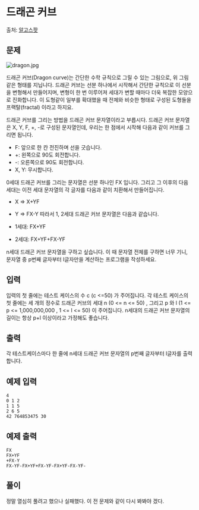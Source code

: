 # 드래곤 커브
출처: [알고스팟](https://algospot.com/judge/problem/read/DRAGON)

## 문제
![dragon.jpg](http://algospot.com/media/judge-attachments/a36791bf9ce9c0a34c9a3d013384e8da/dragon10b.png)

드래곤 커브(Dragon curve)는 간단한 수학 규칙으로 그릴 수 있는 그림으로, 위 그림같은 형태를 지닙니다. 드래곤 커브는 선분 하나에서 시작해서 간단한 규칙으로 이 선분을 변형해서 만들어지며, 변형이 한 번 이루어져 세대가 변할 때마다 더욱 복잡한 모양으로 진화합니다. 이 도형같이 일부를 확대했을 때 전체와 비슷한 형태로 구성된 도형들을 프랙탈(fractal) 이라고 하지요.

드래곤 커브를 그리는 방법을 드래곤 커브 문자열이라고 부릅시다. 드래곤 커브 문자열은 X, Y, F, +, -로 구성된 문자열인데, 우리는 한 점에서 시작해 다음과 같이 커브를 그리면 됩니다.

* F: 앞으로 한 칸 전진하며 선을 긋습니다.
* +: 왼쪽으로 90도 회전합니다.
* -: 오른쪽으로 90도 회전합니다.
* X, Y: 무시합니다.

0세대 드래곤 커브를 그리는 문자열은 선분 하나인 FX 입니다. 그리고 그 이후의 다음 세대는 이전 세대 문자열의 각 글자를 다음과 같이 치환해서 만들어집니다.

* X => X+YF
* Y => FX-Y
따라서 1, 2세대 드래곤 커브 문자열은 다음과 같습니다.

* 1세대: FX+YF
* 2세대: FX+YF+FX-YF

n세대 드래곤 커브 문자열을 구하고 싶습니다. 이 때 문자열 전체를 구하면 너무 기니, 문자열 중 p번째 글자부터 l글자만을 계산하는 프로그램을 작성하세요.

## 입력
입력의 첫 줄에는 테스트 케이스의 수 c (c <=50) 가 주어집니다. 각 테스트 케이스의 첫 줄에는 세 개의 정수로 드래곤 커브의 세대 n (0 <= n <= 50) , 그리고 p 와 l (1 <= p <= 1,000,000,000 , 1 <= l <= 50) 이 주어집니다. n세대의 드래곤 커브 문자열의 길이는 항상 p+l 이상이라고 가정해도 좋습니다.

## 출력
각 테스트케이스마다 한 줄에 n세대 드래곤 커브 문자열의 p번째 글자부터 l글자를 출력합니다.

## 예제 입력
```
4
0 1 2
1 1 5
2 6 5
42 764853475 30 
```
## 예제 출력
```
FX 
FX+YF 
+FX-Y 
FX-YF-FX+YF+FX-YF-FX+YF-FX-YF- 
```

## 풀이
정말 열심히 풀려고 했으나 실패했다. 이 전 문제와 같이 다시 봐봐야 겠다.